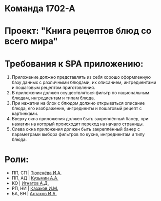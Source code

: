 # Команда 1702-А
# Проект: "Книга рецептов блюд со всего мира"

# Требования к SPA приложению: 
1. Приложение должно представлять из себя хорошо оформленную базу данных с различными блюдами, их описанием, ингредиентами и пошаговым рецептом приготовления. 
2. В приложении должен осуществляться фильтр по национальным блюдам, ингредиентам и типам блюда. 
3. При нажатии на блок с блюдом должно открываться описание блюда, его изображение, ингредиенты и пошаговый рецепт с картинками. 
4. Вверху окна приложения должен быть закреплённый банер, при нажатии на который происходит переход на начало страницы. 
5. Слева окна приложения должен быть закреплённый банер с параметрами выбора фильтров по кухне, ингредиентам и типу блюда. 

# Роли:
* ПП, СП | [Тюленёва И.А.](https://stankin.github.io/inet-2017/idm-17-02/Tyuleneva_IA/index.html)
* ПП, АД | [Кузьмин А.А.](https://stankin.github.io/inet-2017/idm-17-02/Kuzmin_AA/index.html)
* КО     | [Игнатов А.Д.](https://stankin.github.io/inet-2017/idm-17-02/Ignatov_AD/index.html)
* РП, НИ | [Казаков И.М.](https://stankin.github.io/inet-2017/idm-17-02/Kazakov_IM/index.html)
* БА, ВН | [Астахов И.А.](https://stankin.github.io/inet-2017/idm-17-02/Astahov_IA/index.html)
